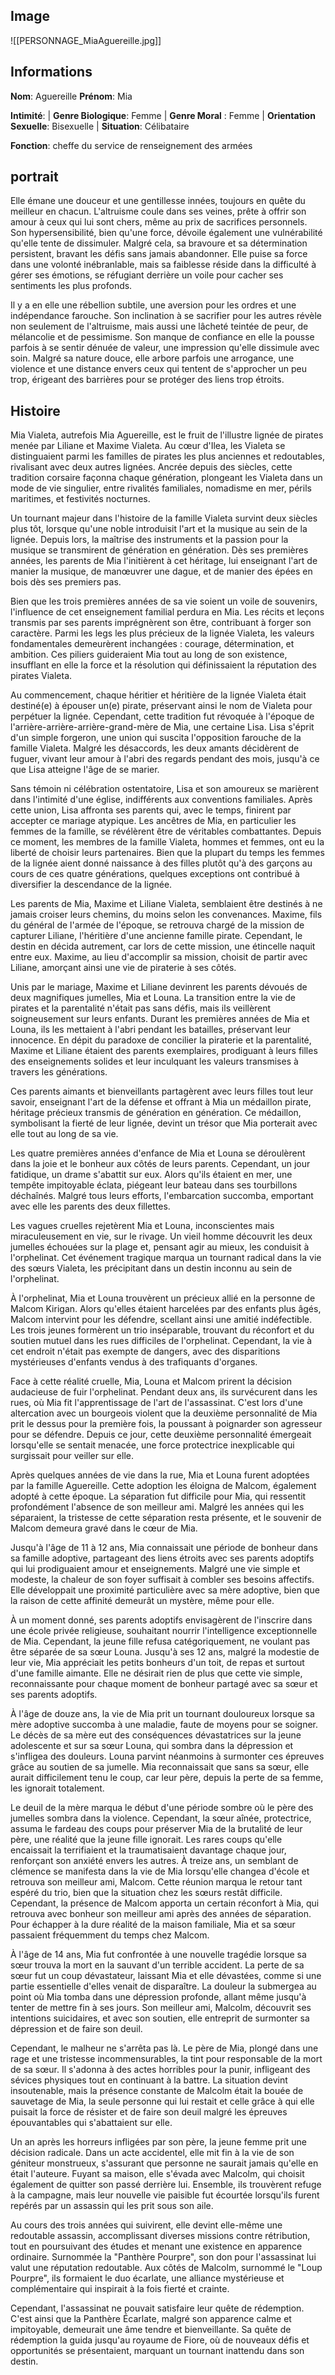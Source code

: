## Image
![[PERSONNAGE_MiaAguereille.jpg]]

## Informations
**Nom**: Aguereille
**Prénom**: Mia

**Intimité**:
| **Genre Biologique**: Femme
| **Genre Moral** : Femme
| **Orientation Sexuelle**: Bisexuelle
| **Situation**: Célibataire

**Fonction**: cheffe du service de renseignement des armées

## portrait
Elle émane une douceur et une gentillesse innées, toujours en quête du meilleur en chacun. L'altruisme coule dans ses veines, prête à offrir son amour à ceux qui lui sont chers, même au prix de sacrifices personnels. Son hypersensibilité, bien qu'une force, dévoile également une vulnérabilité qu'elle tente de dissimuler. Malgré cela, sa bravoure et sa détermination persistent, bravant les défis sans jamais abandonner. Elle puise sa force dans une volonté inébranlable, mais sa faiblesse réside dans la difficulté à gérer ses émotions, se réfugiant derrière un voile pour cacher ses sentiments les plus profonds.

Il y a en elle une rébellion subtile, une aversion pour les ordres et une indépendance farouche. Son inclination à se sacrifier pour les autres révèle non seulement de l'altruisme, mais aussi une lâcheté teintée de peur, de mélancolie et de pessimisme. Son manque de confiance en elle la pousse parfois à se sentir dénuée de valeur, une impression qu'elle dissimule avec soin. Malgré sa nature douce, elle arbore parfois une arrogance, une violence et une distance envers ceux qui tentent de s'approcher un peu trop, érigeant des barrières pour se protéger des liens trop étroits.

## Histoire
Mia Vialeta, autrefois Mia Aguereille, est le fruit de l'illustre lignée de pirates menée par Liliane et Maxime Vialeta. Au cœur d'Ilea, les Vialeta se distinguaient parmi les familles de pirates les plus anciennes et redoutables, rivalisant avec deux autres lignées. Ancrée depuis des siècles, cette tradition corsaire façonna chaque génération, plongeant les Vialeta dans un mode de vie singulier, entre rivalités familiales, nomadisme en mer, périls maritimes, et festivités nocturnes.

Un tournant majeur dans l'histoire de la famille Vialeta survint deux siècles plus tôt, lorsque qu'une noble introduisit l'art et la musique au sein de la lignée. Depuis lors, la maîtrise des instruments et la passion pour la musique se transmirent de génération en génération. Dès ses premières années, les parents de Mia l'initièrent à cet héritage, lui enseignant l'art de manier la musique, de manœuvrer une dague, et de manier des épées en bois dès ses premiers pas.

Bien que les trois premières années de sa vie soient un voile de souvenirs, l'influence de cet enseignement familial perdura en Mia. Les récits et leçons transmis par ses parents imprégnèrent son être, contribuant à forger son caractère. Parmi les legs les plus précieux de la lignée Vialeta, les valeurs fondamentales demeurèrent inchangées : courage, détermination, et ambition. Ces piliers guideraient Mia tout au long de son existence, insufflant en elle la force et la résolution qui définissaient la réputation des pirates Vialeta.

Au commencement, chaque héritier et héritière de la lignée Vialeta était destiné(e) à épouser un(e) pirate, préservant ainsi le nom de Vialeta pour perpétuer la lignée. Cependant, cette tradition fut révoquée à l'époque de l'arrière-arrière-arrière-grand-mère de Mia, une certaine Lisa. Lisa s'éprit d'un simple forgeron, une union qui suscita l'opposition farouche de la famille Vialeta. Malgré les désaccords, les deux amants décidèrent de fuguer, vivant leur amour à l'abri des regards pendant des mois, jusqu'à ce que Lisa atteigne l'âge de se marier.

Sans témoin ni célébration ostentatoire, Lisa et son amoureux se marièrent dans l'intimité d'une église, indifférents aux conventions familiales. Après cette union, Lisa affronta ses parents qui, avec le temps, finirent par accepter ce mariage atypique. Les ancêtres de Mia, en particulier les femmes de la famille, se révélèrent être de véritables combattantes. Depuis ce moment, les membres de la famille Vialeta, hommes et femmes, ont eu la liberté de choisir leurs partenaires. Bien que la plupart du temps les femmes de la lignée aient donné naissance à des filles plutôt qu'à des garçons au cours de ces quatre générations, quelques exceptions ont contribué à diversifier la descendance de la lignée.

Les parents de Mia, Maxime et Liliane Vialeta, semblaient être destinés à ne jamais croiser leurs chemins, du moins selon les convenances. Maxime, fils du général de l'armée de l'époque, se retrouva chargé de la mission de capturer Liliane, l'héritière d'une ancienne famille pirate. Cependant, le destin en décida autrement, car lors de cette mission, une étincelle naquit entre eux. Maxime, au lieu d'accomplir sa mission, choisit de partir avec Liliane, amorçant ainsi une vie de piraterie à ses côtés.

Unis par le mariage, Maxime et Liliane devinrent les parents dévoués de deux magnifiques jumelles, Mia et Louna. La transition entre la vie de pirates et la parentalité n'était pas sans défis, mais ils veillèrent soigneusement sur leurs enfants. Durant les premières années de Mia et Louna, ils les mettaient à l'abri pendant les batailles, préservant leur innocence. En dépit du paradoxe de concilier la piraterie et la parentalité, Maxime et Liliane étaient des parents exemplaires, prodiguant à leurs filles des enseignements solides et leur inculquant les valeurs transmises à travers les générations.

Ces parents aimants et bienveillants partagèrent avec leurs filles tout leur savoir, enseignant l'art de la défense et offrant à Mia un médaillon pirate, héritage précieux transmis de génération en génération. Ce médaillon, symbolisant la fierté de leur lignée, devint un trésor que Mia porterait avec elle tout au long de sa vie.

Les quatre premières années d'enfance de Mia et Louna se déroulèrent dans la joie et le bonheur aux côtés de leurs parents. Cependant, un jour fatidique, un drame s'abattit sur eux. Alors qu'ils étaient en mer, une tempête impitoyable éclata, piégeant leur bateau dans ses tourbillons déchaînés. Malgré tous leurs efforts, l'embarcation succomba, emportant avec elle les parents des deux fillettes.

Les vagues cruelles rejetèrent Mia et Louna, inconscientes mais miraculeusement en vie, sur le rivage. Un vieil homme découvrit les deux jumelles échouées sur la plage et, pensant agir au mieux, les conduisit à l'orphelinat. Cet événement tragique marqua un tournant radical dans la vie des sœurs Vialeta, les précipitant dans un destin inconnu au sein de l'orphelinat.
  
À l'orphelinat, Mia et Louna trouvèrent un précieux allié en la personne de Malcom Kirigan. Alors qu'elles étaient harcelées par des enfants plus âgés, Malcom intervint pour les défendre, scellant ainsi une amitié indéfectible. Les trois jeunes formèrent un trio inséparable, trouvant du réconfort et du soutien mutuel dans les rues difficiles de l'orphelinat. Cependant, la vie à cet endroit n'était pas exempte de dangers, avec des disparitions mystérieuses d'enfants vendus à des trafiquants d'organes.

Face à cette réalité cruelle, Mia, Louna et Malcom prirent la décision audacieuse de fuir l'orphelinat. Pendant deux ans, ils survécurent dans les rues, où Mia fit l'apprentissage de l'art de l'assassinat. C'est lors d'une altercation avec un bourgeois violent que la deuxième personnalité de Mia prit le dessus pour la première fois, la poussant à poignarder son agresseur pour se défendre. Depuis ce jour, cette deuxième personnalité émergeait lorsqu'elle se sentait menacée, une force protectrice inexplicable qui surgissait pour veiller sur elle.

Après quelques années de vie dans la rue, Mia et Louna furent adoptées par la famille Aguereille. Cette adoption les éloigna de Malcom, également adopté à cette époque. La séparation fut difficile pour Mia, qui ressentit profondément l'absence de son meilleur ami. Malgré les années qui les séparaient, la tristesse de cette séparation resta présente, et le souvenir de Malcom demeura gravé dans le cœur de Mia.

Jusqu'à l'âge de 11 à 12 ans, Mia connaissait une période de bonheur dans sa famille adoptive, partageant des liens étroits avec ses parents adoptifs qui lui prodiguaient amour et enseignements. Malgré une vie simple et modeste, la chaleur de son foyer suffisait à combler ses besoins affectifs. Elle développait une proximité particulière avec sa mère adoptive, bien que la raison de cette affinité demeurât un mystère, même pour elle.

À un moment donné, ses parents adoptifs envisagèrent de l'inscrire dans une école privée religieuse, souhaitant nourrir l'intelligence exceptionnelle de Mia. Cependant, la jeune fille refusa catégoriquement, ne voulant pas être séparée de sa sœur Louna. Jusqu'à ses 12 ans, malgré la modestie de leur vie, Mia appréciait les petits bonheurs d'un toit, de repas et surtout d'une famille aimante. Elle ne désirait rien de plus que cette vie simple, reconnaissante pour chaque moment de bonheur partagé avec sa sœur et ses parents adoptifs.  

À l'âge de douze ans, la vie de Mia prit un tournant douloureux lorsque sa mère adoptive succomba à une maladie, faute de moyens pour se soigner. Le décès de sa mère eut des conséquences dévastatrices sur la jeune adolescente et sur sa sœur Louna, qui sombra dans la dépression et s'infligea des douleurs. Louna parvint néanmoins à surmonter ces épreuves grâce au soutien de sa jumelle. Mia reconnaissait que sans sa sœur, elle aurait difficilement tenu le coup, car leur père, depuis la perte de sa femme, les ignorait totalement.

Le deuil de la mère marqua le début d'une période sombre où le père des jumelles sombra dans la violence. Cependant, la sœur aînée, protectrice, assuma le fardeau des coups pour préserver Mia de la brutalité de leur père, une réalité que la jeune fille ignorait. Les rares coups qu'elle encaissait la terrifiaient et la traumatisaient davantage chaque jour, renforçant son anxiété envers les autres. À treize ans, un semblant de clémence se manifesta dans la vie de Mia lorsqu'elle changea d'école et retrouva son meilleur ami, Malcom. Cette réunion marqua le retour tant espéré du trio, bien que la situation chez les sœurs restât difficile. Cependant, la présence de Malcom apporta un certain réconfort à Mia, qui retrouva avec bonheur son meilleur ami après des années de séparation. Pour échapper à la dure réalité de la maison familiale, Mia et sa sœur passaient fréquemment du temps chez Malcom.
  
À l'âge de 14 ans, Mia fut confrontée à une nouvelle tragédie lorsque sa sœur trouva la mort en la sauvant d'un terrible accident. La perte de sa sœur fut un coup dévastateur, laissant Mia et elle dévastées, comme si une partie essentielle d'elles venait de disparaître. La douleur la submergea au point où Mia tomba dans une dépression profonde, allant même jusqu'à tenter de mettre fin à ses jours. Son meilleur ami, Malcolm, découvrit ses intentions suicidaires, et avec son soutien, elle entreprit de surmonter sa dépression et de faire son deuil.

Cependant, le malheur ne s'arrêta pas là. Le père de Mia, plongé dans une rage et une tristesse incommensurables, la tint pour responsable de la mort de sa sœur. Il s'adonna à des actes horribles pour la punir, infligeant des sévices physiques tout en continuant à la battre. La situation devint insoutenable, mais la présence constante de Malcolm était la bouée de sauvetage de Mia, la seule personne qui lui restait et celle grâce à qui elle puisait la force de résister et de faire son deuil malgré les épreuves épouvantables qui s'abattaient sur elle.

Un an après les horreurs infligées par son père, la jeune femme prit une décision radicale. Dans un acte accidentel, elle mit fin à la vie de son géniteur monstrueux, s'assurant que personne ne saurait jamais qu'elle en était l'auteure. Fuyant sa maison, elle s'évada avec Malcolm, qui choisit également de quitter son passé derrière lui. Ensemble, ils trouvèrent refuge à la campagne, mais leur nouvelle vie paisible fut écourtée lorsqu'ils furent repérés par un assassin qui les prit sous son aile.

Au cours des trois années qui suivirent, elle devint elle-même une redoutable assassin, accomplissant diverses missions contre rétribution, tout en poursuivant des études et menant une existence en apparence ordinaire. Surnommée la "Panthère Pourpre", son don pour l'assassinat lui valut une réputation redoutable. Aux côtés de Malcolm, surnommé le "Loup Pourpre", ils formaient le duo écarlate, une alliance mystérieuse et complémentaire qui inspirait à la fois fierté et crainte.

Cependant, l'assassinat ne pouvait satisfaire leur quête de rédemption. C'est ainsi que la Panthère Écarlate, malgré son apparence calme et impitoyable, demeurait une âme tendre et bienveillante. Sa quête de rédemption la guida jusqu'au royaume de Fiore, où de nouveaux défis et opportunités se présentaient, marquant un tournant inattendu dans son destin.